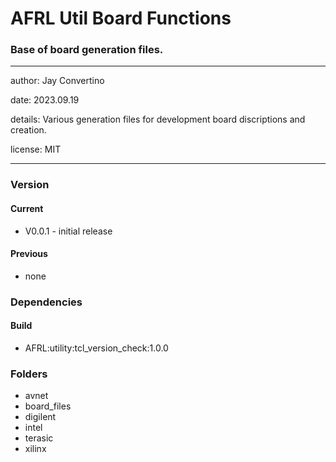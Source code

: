 # AFRL Util Board Functions
### Base of board generation files.
---

   author: Jay Convertino   
   
   date: 2023.09.19
   
   details: Various generation files for development board discriptions and creation.
   
   license: MIT   
   
---

### Version
#### Current
  - V0.0.1 - initial release

#### Previous
  - none

### Dependencies
#### Build
  - AFRL:utility:tcl_version_check:1.0.0

### Folders
  - avnet
  - board_files
  - digilent
  - intel
  - terasic
  - xilinx
